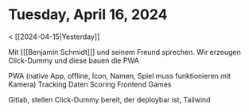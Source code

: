 # Tuesday, April 16, 2024

< [[2024-04-15|Yesterday]]

Mit [[[Benjamin Schmidt]]] und seinem Freund sprechen. Wir erzeugen Click-Dummy und diese bauen die PWA

PWA (native App, offline, Icon, Namen, Spiel muss funktionieren mit Kamera)
Tracking Daten
Scoring
Frontend
Games

Gitlab, stellen Click-Dummy bereit, der deploybar ist, Tailwind